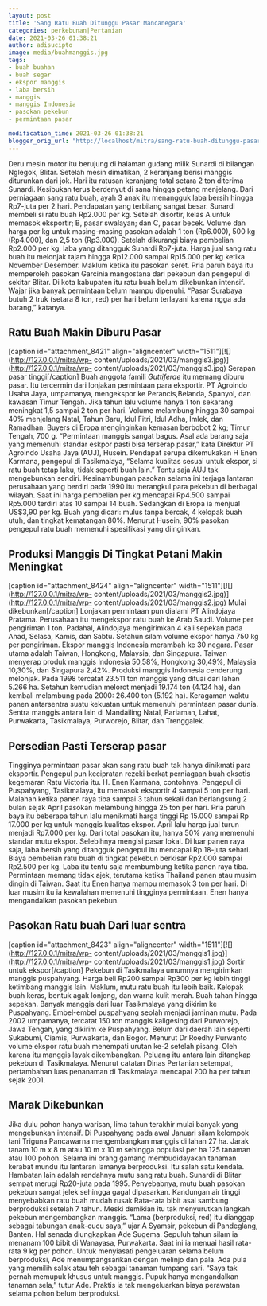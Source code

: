 ```yaml
---
layout: post
title: 'Sang Ratu Buah Ditunggu Pasar Mancanegara'
categories: perkebunan|Pertanian
date: 2021-03-26 01:38:21
author: adisucipto
image: media/buahmanggis.jpg
tags:
- buah buahan
- buah segar
- ekspor manggis
- laba bersih
- manggis
- manggis Indonesia
- pasokan pekebun
- permintaan pasar

modification_time: 2021-03-26 01:38:21
blogger_orig_url: "http://localhost/mitra/sang-ratu-buah-ditunggu-pasar.html"
---
```


Deru mesin motor itu berujung di halaman gudang milik Sunardi di bilangan
Nglegok, Blitar. Setelah mesin dimatikan, 2 keranjang berisi manggis
diturunkan dari jok. Hari itu ratusan keranjang total setara 2 ton diterima
Sunardi. Kesibukan terus berdenyut di sana hingga petang menjelang. Dari
perniagaan sang ratu buah, ayah 3 anak itu menangguk laba bersih hingga
Rp7-juta per 2 hari. Pendapatan yang terbilang sangat besar. Sunardi membeli
si ratu buah Rp2.000 per kg. Setelah disortir, kelas A untuk memasok
eksportir; B, pasar swalayan; dan C, pasar becek. Volume dan harga per kg
untuk masing-masing pasokan adalah 1 ton (Rp6.000), 500 kg (Rp4.000), dan 2,5
ton (Rp3.000). Setelah dikurangi biaya pembelian Rp2.000 per kg, laba yang
ditangguk Sunardi Rp7-juta. Harga jual sang ratu buah itu melonjak tajam
hingga Rp12.000 sampai Rp15.000 per kg ketika November Desember. Maklum ketika
itu pasokan seret. Pria paruh baya itu memperoleh pasokan Garcinia mangostana
dari pekebun dan pengepul di sekitar Blitar. Di kota kabupaten itu ratu buah
belum dikebunkan intensif. Wajar jika banyak permintaan belum mampu dipenuhi.
“Pasar Surabaya butuh 2 truk (setara 8 ton, red) per hari belum terlayani
karena ngga ada barang,” katanya.

## Ratu Buah Makin Diburu Pasar

[caption id="attachment_8421" align="aligncenter"
width="1511"][![](http://127.0.0.1/mitra/wp-
content/uploads/2021/03/manggis3.jpg)](http://127.0.0.1/mitra/wp-
content/uploads/2021/03/manggis3.jpg) Serapan pasar tinggi[/caption] Buah
anggota famili _Guttiferae_ itu memang diburu pasar. Itu tercermin dari
lonjakan permintaan para eksportir. PT Agroindo Usaha Jaya, umpamanya,
mengekspor ke Perancis,Belanda, Spanyol, dan kawasan Timur Tengah. Jika tahun
lalu volume hanya 1 ton sekarang meningkat 1,5 sampai 2 ton per hari. Volume
melambung hingga 30 sampai 40% menjelang Natal, Tahun Baru, Idul Fitri, Idul
Adha, Imlek, dan Ramadhan. Buyers di Eropa menginginkan kemasan berbobot 2 kg;
Timur Tengah, 700 g. “Permintaan manggis sangat bagus. Asal ada barang saja
yang memenuhi standar eskpor pasti bisa terserap pasar,” kata Direktur PT
Agroindo Usaha Jaya (AUJ), Husein. Pendapat serupa dikemukakan H Enen Karmana,
pengepul di Tasikmalaya, “Selama kualitas sesuai untuk ekspor, si ratu buah
tetap laku, tidak seperti buah lain.” Tentu saja AUJ tak mengebunkan sendiri.
Kesinambungan pasokan selama ini terjaga lantaran perusahaan yang berdiri pada
1990 itu merangkul para pekebun di berbagai wilayah. Saat ini harga pembelian
per kg mencapai Rp4.500 sampai Rp5.000 terdiri atas 10 sampai 14 buah.
Sedangkan di Eropa ia menjual US$3,90 per kg. Buah yang dicari: mulus tanpa
bercak, 4 kelopak buah utuh, dan tingkat kematangan 80%. Menurut Husein, 90%
pasokan pengepul ratu buah memenuhi spesifikasi yang diinginkan.

## Produksi Manggis Di Tingkat Petani Makin Meningkat

[caption id="attachment_8424" align="aligncenter"
width="1511"][![](http://127.0.0.1/mitra/wp-
content/uploads/2021/03/manggis2.jpg)](http://127.0.0.1/mitra/wp-
content/uploads/2021/03/manggis2.jpg) Mulai dikebunkan[/caption] Lonjakan
permintaan pun dialami PT Alindojaya Pratama. Perusahaan itu mengekspor ratu
buah ke Arab Saudi. Volume per pengiriman 1 ton. Padahal, Alindojaya
mengirimkan 4 kali sepekan pada Ahad, Selasa, Kamis, dan Sabtu. Setahun silam
volume ekspor hanya 750 kg per pengiriman. Ekspor manggis Indonesia merambah
ke 30 negara. Pasar utama adalah Taiwan, Hongkong, Malaysia, dan Singapura.
Taiwan menyerap produk manggis Indonesia 50,58%, Hongkong 30,49%, Malaysia
10,30%, dan Singapura 2,42%. Produksi manggis Indonesia cenderung melonjak.
Pada 1998 tercatat 23.511 ton manggis yang dituai dari lahan 5.266 ha. Setahun
kemudian melorot menjadi 19.174 ton (4.124 ha), dan kembali melambung pada
2000: 26.400 ton (5.192 ha). Keragaman waktu panen antarsentra suatu kekuatan
untuk memenuhi permintaan pasar dunia. Sentra manggis antara lain di
Mandailing Natal, Pariaman, Lahat, Purwakarta, Tasikmalaya, Purworejo, Blitar,
dan Trenggalek.

## Persedian Pasti Terserap pasar

Tingginya permintaan pasar akan sang ratu buah tak hanya dinikmati para
eksportir. Pengepul pun kecipratan rezeki berkat perniagaan buah eksotis
kegemaran Ratu Victoria itu. H. Enen Karmana, contohnya. Pengepul di
Puspahyang, Tasikmalaya, itu memasok eksportir 4 sampai 5 ton per hari.
Malahan ketika panen raya tiba sampai 3 tahun sekali dan berlangsung 2 bulan
sejak April pasokan melambung hingga 25 ton per hari. Pria paruh baya itu
beberapa tahun lalu menikmati harga tinggi Rp 15.000 sampai Rp 17.000 per kg
untuk manggis kualitas ekspor. April lalu harga jual turun menjadi Rp7.000 per
kg. Dari total pasokan itu, hanya 50% yang memenuhi standar mutu ekspor.
Selebihnya mengisi pasar lokal. Di luar panen raya saja, laba bersih yang
ditangguk pengepul itu mencapai Rp 18-juta sehari. Biaya pembelian ratu buah
di tingkat pekebun berkisar Rp2.000 sampai Rp2.500 per kg. Laba itu tentu saja
membumbung ketika panen raya tiba. Permintaan memang tidak ajek, terutama
ketika Thailand panen atau musim dingin di Taiwan. Saat itu Enen hanya mampu
memasok 3 ton per hari. Di luar musim itu ia kewalahan memenuhi tingginya
permintaan. Enen hanya mengandalkan pasokan pekebun.

## Pasokan Ratu buah Dari luar sentra

[caption id="attachment_8423" align="aligncenter"
width="1511"][![](http://127.0.0.1/mitra/wp-
content/uploads/2021/03/manggis1.jpg)](http://127.0.0.1/mitra/wp-
content/uploads/2021/03/manggis1.jpg) Sortir untuk ekspor[/caption] Pekebun di
Tasikmalaya umumnya mengirimkan manggis puspahyang. Harga beli Rp200 sampai
Rp300 per kg lebih tinggi ketimbang manggis lain. Maklum, mutu ratu buah itu
lebih baik. Kelopak buah keras, bentuk agak lonjong, dan warna kulit merah.
Buah tahan hingga sepekan. Banyak manggis dari luar Tasikmalaya yang dikirim
ke Puspahyang. Embel-embel puspahyang seolah menjadi jaminan mutu. Pada 2002
umpamanya, tercatat 150 ton manggis kaligesing dari Purworejo, Jawa Tengah,
yang dikirim ke Puspahyang. Belum dari daerah lain seperti Sukabumi, Ciamis,
Purwakarta, dan Bogor. Menurut Dr Roedhy Purwanto volume ekspor ratu buah
menempati urutan ke-2 setelah pisang. Oleh karena itu manggis layak
dikembangkan. Peluang itu antara lain ditangkap pekebun di Tasikmalaya.
Menurut catatan Dinas Pertanian setempat, pertambahan luas penanaman di
Tasikmalaya mencapai 200 ha per tahun sejak 2001.

## Marak Dikebunkan

Jika dulu pohon hanya warisan, lima tahun terakhir mulai banyak yang
mengebunkan intensif. Di Puspahyang pada awal Januari silam kelompok tani
Triguna Pancawarna mengembangkan manggis di lahan 27 ha. Jarak tanam 10 m x 8
m atau 10 m x 10 m sehingga populasi per ha 125 tanaman atau 100 pohon. Selama
ini orang gamang membudidayakan tanaman kerabat mundu itu lantaran lamanya
berproduksi. Itu salah satu kendala. Hambatan lain adalah rendahnya mutu sang
ratu buah. Sunardi di Blitar sempat merugi Rp20-juta pada 1995. Penyebabnya,
mutu buah pasokan pekebun sangat jelek sehingga gagal dipasarkan. Kandungan
air tinggi menyebabkan ratu buah mudah rusak Rata-rata bibit asal sambung
berproduksi setelah 7 tahun. Meski demikian itu tak menyurutkan langkah
pekebun mengembangkan manggis. “Lama (berproduksi, red) itu dianggap sebagai
tabungan anak-cucu saya,” ujar A Syamsir, pekebun di Pandeglang, Banten. Hal
senada diungkapkan Ade Sugema. Sepuluh tahun silam ia menanam 100 bibit di
Wanayasa, Purwakarta. Saat ini ia menuai hasil rata-rata 9 kg per pohon. Untuk
menyiasati pengeluaran selama belum berproduksi, Ade menumpangsarikan dengan
melinjo dan pala. Ada pula yang memilih salak atau teh sebagai tanaman tumpang
sari. “Saya tak pernah memupuk khusus untuk manggis. Pupuk hanya mengandalkan
tanaman sela,” tutur Ade. Praktis ia tak mengeluarkan biaya perawatan selama
pohon belum berproduksi.


